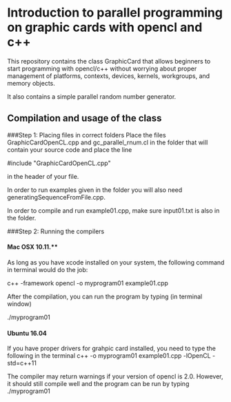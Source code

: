 # Introduction to parallel programming on graphic cards with opencl and c++
This repository contains the class GraphicCard that allows beginners to start programming with opencl/c++ without worrying about proper management of platforms, contexts, devices, kernels, workgroups, and memory objects.

It also contains a simple parallel random number generator.

## Compilation and usage of the class

###Step 1: Placing files in correct folders
Place the files GraphicCardOpenCL.cpp and gc_parallel_rnum.cl in the folder that will contain your source code and place the line 

  #include "GraphicCardOpenCL.cpp"

in the header of your file. 

In order to run examples given in the folder you will also need generatingSequenceFromFile.cpp. 

In order to compile and run example01.cpp, make sure input01.txt is also in the folder.

###Step 2: Running the compilers
#### Mac OSX 10.11.**
As long as you have xcode installed on your system, the following command in terminal would do the job: 

  c++ -framework opencl -o myprogram01 example01.cpp

After the compilation, you can run the program by typing (in terminal window)

  ./myprogram01

#### Ubuntu 16.04
If you have proper drivers for grahpic card installed, you need to type the following in the terminal
 c++ -o myprogram01 example01.cpp -lOpenCL -std=c++11

The compiler may return warnings if your version of opencl is 2.0. However, it should still compile well and the program can be run by typing
 ./myprogram01
